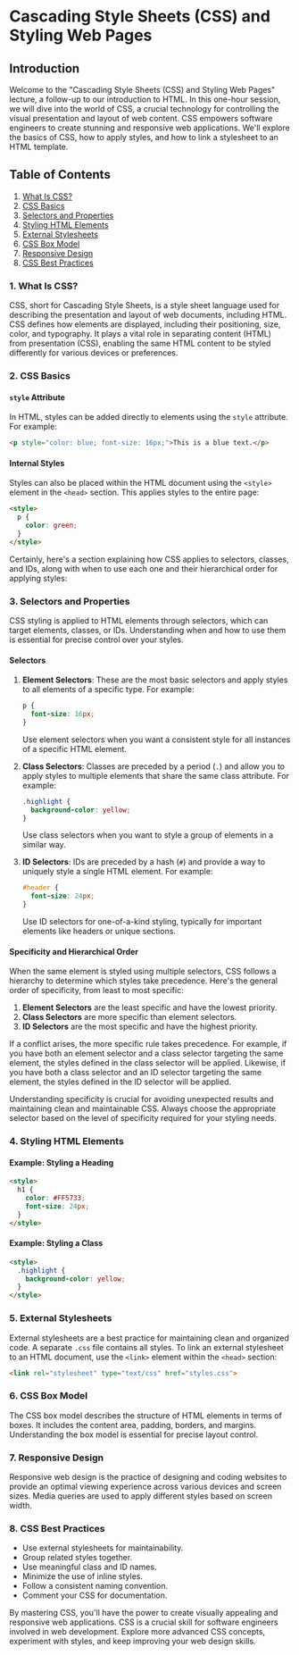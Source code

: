 # Cascading Style Sheets (CSS) and Styling Web Pages

## Introduction

Welcome to the "Cascading Style Sheets (CSS) and Styling Web Pages" lecture, a follow-up to our introduction to HTML. In this one-hour session, we will dive into the world of CSS, a crucial technology for controlling the visual presentation and layout of web content. CSS empowers software engineers to create stunning and responsive web applications. We'll explore the basics of CSS, how to apply styles, and how to link a stylesheet to an HTML template.

## Table of Contents

1. [What Is CSS?](#1-what-is-css)
2. [CSS Basics](#2-css-basics)
3. [Selectors and Properties](#3-selectors-and-properties)
4. [Styling HTML Elements](#4-styling-html-elements)
5. [External Stylesheets](#5-external-stylesheets)
6. [CSS Box Model](#6-css-box-model)
7. [Responsive Design](#7-responsive-design)
8. [CSS Best Practices](#8-css-best-practices)

### 1. What Is CSS?

CSS, short for Cascading Style Sheets, is a style sheet language used for describing the presentation and layout of web documents, including HTML. CSS defines how elements are displayed, including their positioning, size, color, and typography. It plays a vital role in separating content (HTML) from presentation (CSS), enabling the same HTML content to be styled differently for various devices or preferences.

### 2. CSS Basics

#### `style` Attribute

In HTML, styles can be added directly to elements using the `style` attribute. For example:

```html
<p style="color: blue; font-size: 16px;">This is a blue text.</p>
```

#### Internal Styles

Styles can also be placed within the HTML document using the `<style>` element in the `<head>` section. This applies styles to the entire page:

```html
<style>
  p {
    color: green;
  }
</style>
```

Certainly, here's a section explaining how CSS applies to selectors, classes, and IDs, along with when to use each one and their hierarchical order for applying styles:

### 3. Selectors and Properties

CSS styling is applied to HTML elements through selectors, which can target elements, classes, or IDs. Understanding when and how to use them is essential for precise control over your styles.

#### Selectors

1. **Element Selectors**: These are the most basic selectors and apply styles to all elements of a specific type. For example:

   ```css
   p {
     font-size: 16px;
   }
   ```

   Use element selectors when you want a consistent style for all instances of a specific HTML element.

2. **Class Selectors**: Classes are preceded by a period (`.`) and allow you to apply styles to multiple elements that share the same class attribute. For example:

   ```css
   .highlight {
     background-color: yellow;
   }
   ```

   Use class selectors when you want to style a group of elements in a similar way.

3. **ID Selectors**: IDs are preceded by a hash (`#`) and provide a way to uniquely style a single HTML element. For example:

   ```css
   #header {
     font-size: 24px;
   }
   ```

   Use ID selectors for one-of-a-kind styling, typically for important elements like headers or unique sections.

#### Specificity and Hierarchical Order

When the same element is styled using multiple selectors, CSS follows a hierarchy to determine which styles take precedence. Here's the general order of specificity, from least to most specific:

1. **Element Selectors** are the least specific and have the lowest priority.
2. **Class Selectors** are more specific than element selectors.
3. **ID Selectors** are the most specific and have the highest priority.

If a conflict arises, the more specific rule takes precedence. For example, if you have both an element selector and a class selector targeting the same element, the styles defined in the class selector will be applied. Likewise, if you have both a class selector and an ID selector targeting the same element, the styles defined in the ID selector will be applied.

Understanding specificity is crucial for avoiding unexpected results and maintaining clean and maintainable CSS. Always choose the appropriate selector based on the level of specificity required for your styling needs.

### 4. Styling HTML Elements

#### Example: Styling a Heading

```html
<style>
  h1 {
    color: #FF5733;
    font-size: 24px;
  }
</style>
```

#### Example: Styling a Class

```html
<style>
  .highlight {
    background-color: yellow;
  }
</style>
```

### 5. External Stylesheets

External stylesheets are a best practice for maintaining clean and organized code. A separate `.css` file contains all styles. To link an external stylesheet to an HTML document, use the `<link>` element within the `<head>` section:

```html
<link rel="stylesheet" type="text/css" href="styles.css">
```

### 6. CSS Box Model

The CSS box model describes the structure of HTML elements in terms of boxes. It includes the content area, padding, borders, and margins. Understanding the box model is essential for precise layout control.

### 7. Responsive Design

Responsive web design is the practice of designing and coding websites to provide an optimal viewing experience across various devices and screen sizes. Media queries are used to apply different styles based on screen width.

### 8. CSS Best Practices

- Use external stylesheets for maintainability.
- Group related styles together.
- Use meaningful class and ID names.
- Minimize the use of inline styles.
- Follow a consistent naming convention.
- Comment your CSS for documentation.

By mastering CSS, you'll have the power to create visually appealing and responsive web applications. CSS is a crucial skill for software engineers involved in web development. Explore more advanced CSS concepts, experiment with styles, and keep improving your web design skills.

